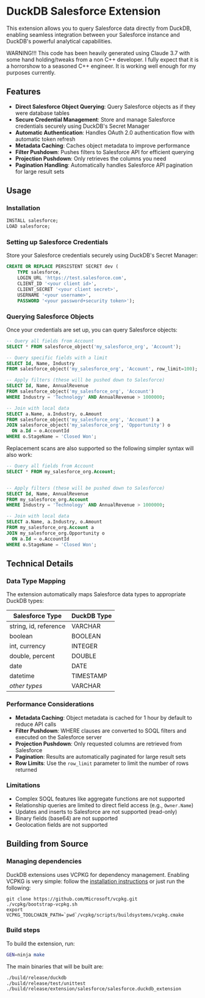 # DuckDB Salesforce Extension

This extension allows you to query Salesforce data directly from DuckDB, enabling seamless integration between your Salesforce instance and DuckDB's powerful analytical capabilities.

WARNING!!!
This code has been heavily generated using Claude 3.7 with some hand holding/tweaks from a non C++ developer. I fully expect that it is a horrorshow to a seasoned C++ engineer.
It is working well enough for my purposes currently.

## Features

- **Direct Salesforce Object Querying**: Query Salesforce objects as if they were database tables
- **Secure Credential Management**: Store and manage Salesforce credentials securely using DuckDB's Secret Manager
- **Automatic Authentication**: Handles OAuth 2.0 authentication flow with automatic token refresh
- **Metadata Caching**: Caches object metadata to improve performance
- **Filter Pushdown**: Pushes filters to Salesforce API for efficient querying
- **Projection Pushdown**: Only retrieves the columns you need
- **Pagination Handling**: Automatically handles Salesforce API pagination for large result sets

## Usage

### Installation

```sql
INSTALL salesforce;
LOAD salesforce;
```

### Setting up Salesforce Credentials

Store your Salesforce credentials securely using DuckDB's Secret Manager:

```sql
CREATE OR REPLACE PERSISTENT SECRET dev (
    TYPE salesforce,
    LOGIN_URL 'https://test.salesforce.com',
    CLIENT_ID '<your client id>',
    CLIENT_SECRET '<your client secret>',
    USERNAME '<your username>',
    PASSWORD '<your password+security token>');

```

### Querying Salesforce Objects

Once your credentials are set up, you can query Salesforce objects:

```sql
-- Query all fields from Account
SELECT * FROM salesforce_object('my_salesforce_org', 'Account');

-- Query specific fields with a limit
SELECT Id, Name, Industry 
FROM salesforce_object('my_salesforce_org', 'Account', row_limit=100);

-- Apply filters (these will be pushed down to Salesforce)
SELECT Id, Name, AnnualRevenue
FROM salesforce_object('my_salesforce_org', 'Account')
WHERE Industry = 'Technology' AND AnnualRevenue > 1000000;

-- Join with local data
SELECT a.Name, a.Industry, o.Amount
FROM salesforce_object('my_salesforce_org', 'Account') a
JOIN salesforce_object('my_salesforce_org', 'Opportunity') o
  ON a.Id = o.AccountId
WHERE o.StageName = 'Closed Won';
```
Replacement scans are also supported so the following simpler syntax will also work:

```sql
-- Query all fields from Account
SELECT * FROM my_salesforce_org.Account;


-- Apply filters (these will be pushed down to Salesforce)
SELECT Id, Name, AnnualRevenue
FROM my_salesforce_org.Account
WHERE Industry = 'Technology' AND AnnualRevenue > 1000000;

-- Join with local data
SELECT a.Name, a.Industry, o.Amount
FROM my_salesforce_org.Account a
JOIN my_salesforce_org.Opportunity o
  ON a.Id = o.AccountId
WHERE o.StageName = 'Closed Won';
```

## Technical Details

### Data Type Mapping

The extension automatically maps Salesforce data types to appropriate DuckDB types:

| Salesforce Type | DuckDB Type |
|-----------------|-------------|
| string, id, reference | VARCHAR |
| boolean | BOOLEAN |
| int, currency | INTEGER |
| double, percent | DOUBLE |
| date | DATE |
| datetime | TIMESTAMP |
| *other types* | VARCHAR |

### Performance Considerations

- **Metadata Caching**: Object metadata is cached for 1 hour by default to reduce API calls
- **Filter Pushdown**: WHERE clauses are converted to SOQL filters and executed on the Salesforce server
- **Projection Pushdown**: Only requested columns are retrieved from Salesforce
- **Pagination**: Results are automatically paginated for large result sets
- **Row Limits**: Use the `row_limit` parameter to limit the number of rows returned

### Limitations

- Complex SOQL features like aggregate functions are not supported
- Relationship queries are limited to direct field access (e.g., `Owner.Name`)
- Updates and inserts to Salesforce are not supported (read-only)
- Binary fields (base64) are not supported
- Geolocation fields are not supported

## Building from Source

### Managing dependencies
DuckDB extensions uses VCPKG for dependency management. Enabling VCPKG is very simple: follow the [installation instructions](https://vcpkg.io/en/getting-started) or just run the following:
```shell
git clone https://github.com/Microsoft/vcpkg.git
./vcpkg/bootstrap-vcpkg.sh
export VCPKG_TOOLCHAIN_PATH=`pwd`/vcpkg/scripts/buildsystems/vcpkg.cmake
```

### Build steps
To build the extension, run:
```sh
GEN=ninja make
```

The main binaries that will be built are:
```sh
./build/release/duckdb
./build/release/test/unittest
./build/release/extension/salesforce/salesforce.duckdb_extension
```

